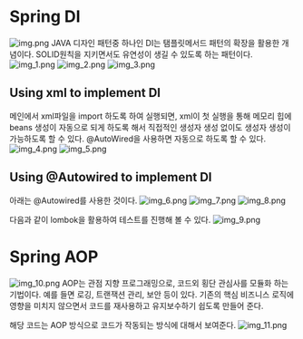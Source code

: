 # Spring DI

![img.png](img.png)
JAVA 디자인 패턴중 하나인 DI는 탬플릿메서드 패턴의 확장을 활용한 개념이다. SOLID원칙을 지키면서도 유연성이 생길 수 있도록 하는 패턴이다.
![img_1.png](img_1.png)
![img_2.png](img_2.png)
![img_3.png](img_3.png)

## Using xml to implement DI
메인에서 xml파일을 import 하도록 하여 실행되면, xml이 첫 실행을 통해 메모리 힙에 beans 생성이 자동으로 되게 하도록 해서 직접적인 생성자 생성 없이도 생성자 생성이 가능하도록 할 수 있다. @AutoWired을 사용하면 자동으로 하도록 할 수 있다.
![img_4.png](img_4.png)
![img_5.png](img_5.png)

## Using @Autowired to implement DI
아래는 @Autowired를 사용한 것이다.
![img_6.png](img_6.png)
![img_7.png](img_7.png)
![img_8.png](img_8.png)

다음과 같이 lombok을 활용하여 테스트를 진행해 볼 수 있다.
![img_9.png](img_9.png)

# Spring AOP
![img_10.png](img_10.png)
AOP는 관점 지향 프로그래밍으로, 코드외 횡단 관심사를 모듈화 하는 기법이다. 예를 들면 로깅, 트랜잭션 관리, 보안 등이 있다. 기존의 핵심 비즈니스 로직에 영향을 미치지 않으면서 코드를 재사용하고 유지보수하기 쉽도록 만들어 준다.

해당 코드는 AOP 방식으로 코드가 작동되는 방식에 대해서 보여준다. 
![img_11.png](img_11.png)
